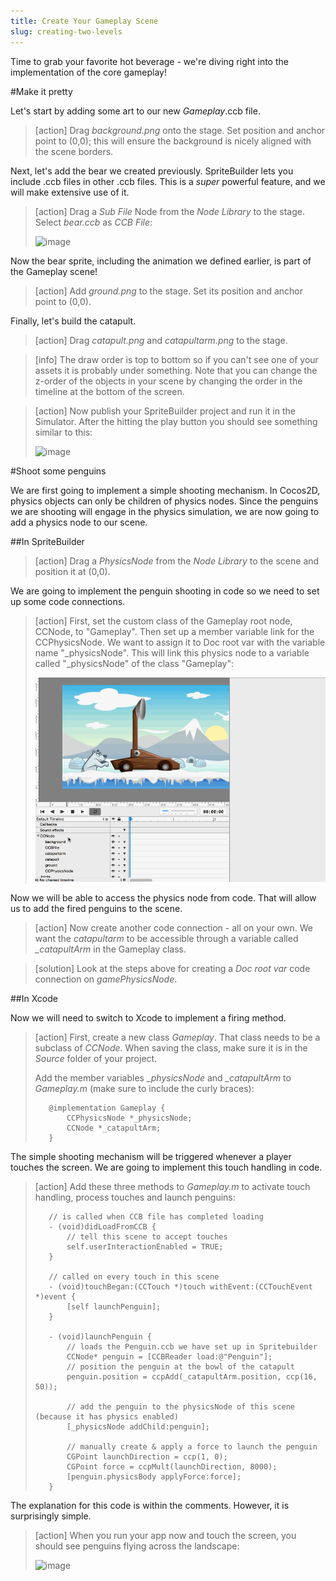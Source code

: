 ```yaml
---
title: Create Your Gameplay Scene
slug: creating-two-levels
---
```


Time to grab your favorite hot beverage - we're diving right into the implementation of the core gameplay!

#Make it pretty

Let's start by adding some art to our new *Gameplay*.ccb file.

> [action]
> Drag *background.png* onto the stage. Set position and anchor point to (0,0); this will ensure the background is nicely aligned with the scene borders.

Next, let's add the bear we created previously. SpriteBuilder lets you include .ccb files in other .ccb files. This is a *super* powerful feature, and we will make extensive use of it.

> [action]
> Drag a *Sub File* Node from the *Node Library* to the stage. Select *bear.ccb* as *CCB File*:
>
> ![image](https://s3.amazonaws.com/mgwu-misc/Spritebuilder+Tutorial/Spritebuilder_SubCCBFile.png)

Now the bear sprite, including the animation we defined earlier, is part of the Gameplay scene!

> [action]
> Add *ground.png* to the stage. Set its position and anchor point to (0,0).

Finally, let's build the catapult.

> [action]
> Drag *catapult.png* and *catapultarm.png* to the stage.

<!-- Make School -->

> [info]
> The draw order is top to bottom so if you can't see one of your assets it is probably under something. Note that you can change the z-order of the objects in your scene by changing the order in the timeline at the bottom of the screen.

<!-- Make School -->

> [action]
> Now publish your SpriteBuilder project and run it in the Simulator. After the hitting the play button you should see something similar to this:
>
> ![image](https://s3.amazonaws.com/mgwu-misc/Spritebuilder+Tutorial/Gameplay1.gif)

#Shoot some penguins

We are first going to implement a simple shooting mechanism. In Cocos2D, physics objects can only be children of physics nodes. Since the penguins we are shooting will engage in the physics simulation, we are now going to add a physics node to our scene.

##In SpriteBuilder

> [action]
> Drag a *PhysicsNode* from the *Node Library* to the scene and position it at (0,0).

We are going to implement the penguin shooting in code so we need to set up some code connections.

> [action]
> First, set the custom class of the Gameplay root node, CCNode, to "Gameplay". Then set up a member variable link for the CCPhysicsNode. We want to assign it to Doc root var with the variable name "_physicsNode". This will link this physics node to a variable called "_physicsNode" of the class "Gameplay":
>
> ![image](codeConnections.gif)

Now we will be able to access the physics node from code. That will allow us to add the fired penguins to the scene.

> [action]
> Now create another code connection - all on your own. We want the *catapultarm* to be accessible through a variable called *_catapultArm* in the Gameplay class.

<!-- Make School -->

> [solution]
> Look at the steps above for creating a *Doc root var* code connection on *gamePhysicsNode*.

##In Xcode

Now we will need to switch to Xcode to implement a firing method.

> [action]
> First, create a new class *Gameplay*. That class needs to be a subclass of *CCNode*. When saving the class, make sure it is in the *Source* folder of your project.
>
> Add the member variables *_physicsNode* and *_catapultArm* to *Gameplay.m* (make sure to include the curly braces):
>
>        @implementation Gameplay {
>            CCPhysicsNode *_physicsNode;
>            CCNode *_catapultArm;
>        }

The simple shooting mechanism will be triggered whenever a player touches the screen. We are going to implement this touch handling in code.

> [action]
> Add these three methods to *Gameplay.m* to activate touch handling, process touches and launch penguins:
>
>        // is called when CCB file has completed loading
>        - (void)didLoadFromCCB {
>            // tell this scene to accept touches
>            self.userInteractionEnabled = TRUE;
>        }
>        
>        // called on every touch in this scene
>        - (void)touchBegan:(CCTouch *)touch withEvent:(CCTouchEvent *)event {
>            [self launchPenguin];
>        }
>        
>        - (void)launchPenguin {
>            // loads the Penguin.ccb we have set up in Spritebuilder
>            CCNode* penguin = [CCBReader load:@"Penguin"];
>            // position the penguin at the bowl of the catapult
>            penguin.position = ccpAdd(_catapultArm.position, ccp(16, 50));
>        
>            // add the penguin to the physicsNode of this scene (because it has physics enabled)
>            [_physicsNode addChild:penguin];
>        
>            // manually create & apply a force to launch the penguin
>            CGPoint launchDirection = ccp(1, 0);
>            CGPoint force = ccpMult(launchDirection, 8000);
>            [penguin.physicsBody applyForce:force];
>        }

The explanation for this code is within the comments. However, it is surprisingly simple.

> [action]
> When you run your app now and touch the screen, you should see penguins flying across the landscape:
>
> ![image](https://s3.amazonaws.com/mgwu-misc/Spritebuilder+Tutorial/FiringPenguins.gif)
